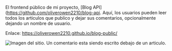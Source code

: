 El frontend público de mi proyecto, [Blog API](https://github.com/oliverowen2210/blog-api. Aquí, los usuarios pueden leer todos los articulos que publico
y dejar sus comentarios, opcionalmente dejando un nombre de usuario.

Enlace: https://oliverowen2210.github.io/blog-public/

![Imagen del sitio. Un comentario esta siendo escrito debajo de un articulo.](https://user-images.githubusercontent.com/95064346/213932010-2313b481-b128-4278-a014-0b90634ae49d.png)
